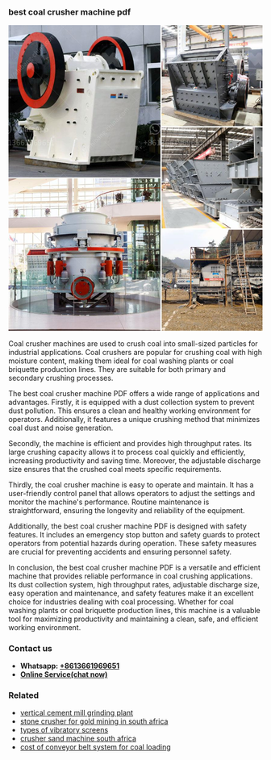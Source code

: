 <h3>best coal crusher machine pdf</h3><img src='1708497277.jpg' alt=''><p>Coal crusher machines are used to crush coal into small-sized particles for industrial applications. Coal crushers are popular for crushing coal with high moisture content, making them ideal for coal washing plants or coal briquette production lines. They are suitable for both primary and secondary crushing processes.</p><p>The best coal crusher machine PDF offers a wide range of applications and advantages. Firstly, it is equipped with a dust collection system to prevent dust pollution. This ensures a clean and healthy working environment for operators. Additionally, it features a unique crushing method that minimizes coal dust and noise generation.</p><p>Secondly, the machine is efficient and provides high throughput rates. Its large crushing capacity allows it to process coal quickly and efficiently, increasing productivity and saving time. Moreover, the adjustable discharge size ensures that the crushed coal meets specific requirements.</p><p>Thirdly, the coal crusher machine is easy to operate and maintain. It has a user-friendly control panel that allows operators to adjust the settings and monitor the machine's performance. Routine maintenance is straightforward, ensuring the longevity and reliability of the equipment.</p><p>Additionally, the best coal crusher machine PDF is designed with safety features. It includes an emergency stop button and safety guards to protect operators from potential hazards during operation. These safety measures are crucial for preventing accidents and ensuring personnel safety.</p><p>In conclusion, the best coal crusher machine PDF is a versatile and efficient machine that provides reliable performance in coal crushing applications. Its dust collection system, high throughput rates, adjustable discharge size, easy operation and maintenance, and safety features make it an excellent choice for industries dealing with coal processing. Whether for coal washing plants or coal briquette production lines, this machine is a valuable tool for maximizing productivity and maintaining a clean, safe, and efficient working environment.</p><h3>Contact us</h3><ul><li><strong>Whatsapp:&nbsp;<a href="https://wa.me/8613661969651">+8613661969651</a></strong></li><li><a href="https://swt.shibang-china.com/?git&amp;zhl&amp;best coal crusher machine pdf"><strong>Online Service(chat now)</strong></a></li></ul><h3>Related</h3><ul><li><a href='vertical cement mill grinding plant.md'>vertical cement mill grinding plant</a></li><li><a href='stone crusher for gold mining in south africa.md'>stone crusher for gold mining in south africa</a></li><li><a href='types of vibratory screens.md'>types of vibratory screens</a></li><li><a href='crusher sand machine south africa.md'>crusher sand machine south africa</a></li><li><a href='cost of conveyor belt system for coal loading.md'>cost of conveyor belt system for coal loading</a></li></ul>
